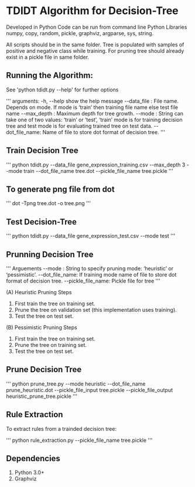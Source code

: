 # TDIDT Algorithm for Decision-Tree
Developed in Python
Code can be run from command line
Python Libraries
numpy, copy, random, pickle, graphviz, argparse, sys, string.

All scripts should be in the same folder.  Tree is populated with samples of positive and negative class while training. For pruning tree should already exist in a pickle file in same folder.

## Running the Algorithm:

See 'python tdidt.py --help' for further options

'''
arguments:
-h, --help	show the help message
--data_file : File name. Depends on mode. If mode is ‘train’ then training file name else test file name 
--max_depth : Maximum depth for tree growth.
--mode : String can take one of two values: ‘train’ or ‘test’, ‘train’ mode is for training decision tree and test mode is for evaluating trained tree on test data.
--dot_file_name: Name of file to store dot format of decision tree.
'''

## Train Decision Tree

'''
python tdidt.py --data_file gene_expression_training.csv --max_depth 3 --mode train --dot_file_name tree.dot --pickle_file_name tree.pickle
'''

## To generate png file from dot
'''
dot -Tpng tree.dot -o tree.png
'''
## Test Decision-Tree

'''
python tdidt.py --data_file gene_expression_test.csv --mode test
'''

## Prunning Decision Tree

'''
Arguements
--mode : String to specify pruning mode: ‘heuristic’ or ‘pessimistic’.
--dot_file_name: If training mode name of file to store dot format of decision tree.
--pickle_file_name: Pickle file for tree
'''

(A) Heuristic Pruning Steps
1. First train the tree on training set.
2. Prune the tree on validation set (this implementation uses training).
3. Test the tree on test set.

(B) Pessimistic Pruning Steps
1. First train the tree on training set.
2. Prune the tree on training set.
3. Test the tree on test set.

## Prune Decision Tree

'''
python prune_tree.py --mode heuristic --dot_file_name prune_heuristic.dot --pickle_file_input tree.pickle --pickle_file_output heuristic_prune_tree.pickle
'''

## Rule Extraction

To extract rules from a trainded decision tree:

'''
python rule_extraction.py --pickle_file_name tree.pickle
'''

## Dependencies
1. Python 3.0+
2. Graphviz
